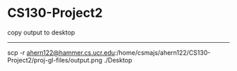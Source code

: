 # CS130-Project2

copy output to desktop
_______________________
scp -r ahern122@hammer.cs.ucr.edu:/home/csmajs/ahern122/CS130-Project2/proj-gl-files/output.png ./Desktop
